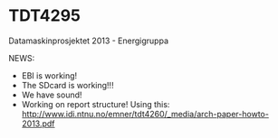 TDT4295
=======

Datamaskinprosjektet 2013 - Energigruppa

NEWS:
* EBI is working!
* The SDcard is working!!!
* We have sound!
* Working on report structure! Using this: http://www.idi.ntnu.no/emner/tdt4260/_media/arch-paper-howto-2013.pdf
